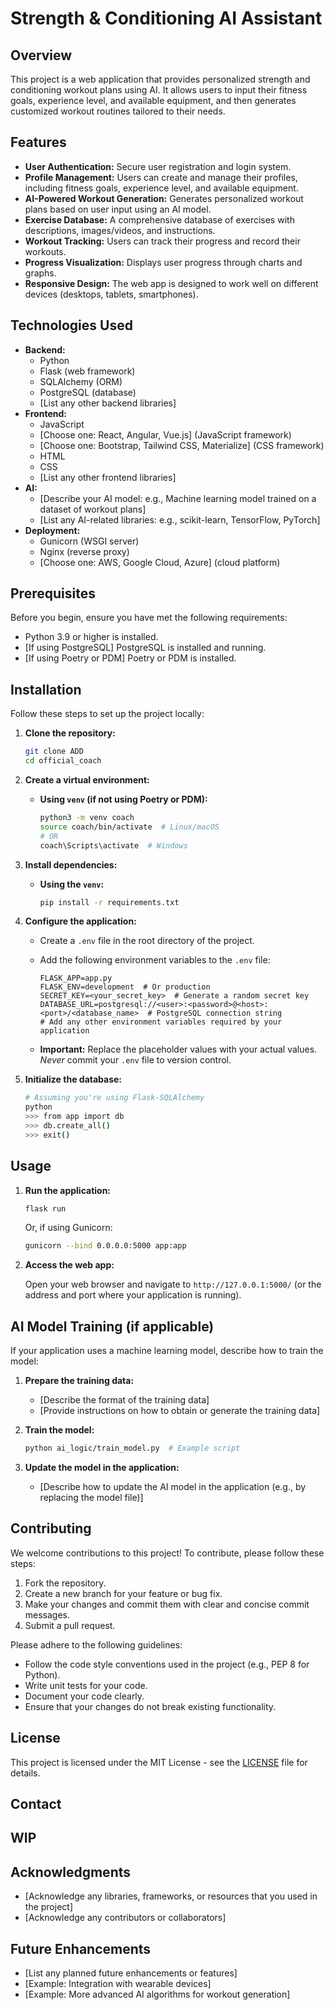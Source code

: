 # Strength & Conditioning AI Assistant

## Overview

This project is a web application that provides personalized strength and conditioning workout plans using AI. It allows users to input their fitness goals, experience level, and available equipment, and then generates customized workout routines tailored to their needs.

## Features

*   **User Authentication:** Secure user registration and login system.
*   **Profile Management:** Users can create and manage their profiles, including fitness goals, experience level, and available equipment.
*   **AI-Powered Workout Generation:** Generates personalized workout plans based on user input using an AI model.
*   **Exercise Database:** A comprehensive database of exercises with descriptions, images/videos, and instructions.
*   **Workout Tracking:** Users can track their progress and record their workouts.
*   **Progress Visualization:** Displays user progress through charts and graphs.
*   **Responsive Design:** The web app is designed to work well on different devices (desktops, tablets, smartphones).

## Technologies Used

*   **Backend:**
    *   Python
    *   Flask (web framework)
    *   SQLAlchemy (ORM)
    *   PostgreSQL (database)
    *   [List any other backend libraries]
*   **Frontend:**
    *   JavaScript
    *   [Choose one: React, Angular, Vue.js] (JavaScript framework)
    *   [Choose one: Bootstrap, Tailwind CSS, Materialize] (CSS framework)
    *   HTML
    *   CSS
    *   [List any other frontend libraries]
*   **AI:**
    *   [Describe your AI model: e.g., Machine learning model trained on a dataset of workout plans]
    *   [List any AI-related libraries: e.g., scikit-learn, TensorFlow, PyTorch]
*   **Deployment:**
    *   Gunicorn (WSGI server)
    *   Nginx (reverse proxy)
    *   [Choose one: AWS, Google Cloud, Azure] (cloud platform)

## Prerequisites

Before you begin, ensure you have met the following requirements:

*   Python 3.9 or higher is installed.
*   [If using PostgreSQL] PostgreSQL is installed and running.
*   [If using Poetry or PDM] Poetry or PDM is installed.

## Installation

Follow these steps to set up the project locally:

1.  **Clone the repository:**

    ```bash
    git clone ADD
    cd official_coach
    ```

2.  **Create a virtual environment:**

    *   **Using `venv` (if not using Poetry or PDM):**

        ```bash
        python3 -m venv coach
        source coach/bin/activate  # Linux/macOS
        # OR
        coach\Scripts\activate  # Windows
        ```

3.  **Install dependencies:**

    *   **Using the `venv`:**

        ```bash
        pip install -r requirements.txt
        ```

4.  **Configure the application:**

    *   Create a `.env` file in the root directory of the project.
    *   Add the following environment variables to the `.env` file:

        ```
        FLASK_APP=app.py
        FLASK_ENV=development  # Or production
        SECRET_KEY=<your_secret_key>  # Generate a random secret key
        DATABASE_URL=postgresql://<user>:<password>@<host>:<port>/<database_name>  # PostgreSQL connection string
        # Add any other environment variables required by your application
        ```

    *   **Important:** Replace the placeholder values with your actual values.  *Never* commit your `.env` file to version control.

5.  **Initialize the database:**

    ```bash
    # Assuming you're using Flask-SQLAlchemy
    python
    >>> from app import db
    >>> db.create_all()
    >>> exit()
    ```

## Usage

1.  **Run the application:**

    ```bash
    flask run
    ```

    Or, if using Gunicorn:

    ```bash
    gunicorn --bind 0.0.0.0:5000 app:app
    ```

2.  **Access the web app:**

    Open your web browser and navigate to `http://127.0.0.1:5000/` (or the address and port where your application is running).

## AI Model Training (if applicable)

If your application uses a machine learning model, describe how to train the model:

1.  **Prepare the training data:**

    *   [Describe the format of the training data]
    *   [Provide instructions on how to obtain or generate the training data]

2.  **Train the model:**

    ```bash
    python ai_logic/train_model.py  # Example script
    ```

3.  **Update the model in the application:**

    *   [Describe how to update the AI model in the application (e.g., by replacing the model file)]

## Contributing

We welcome contributions to this project! To contribute, please follow these steps:

1.  Fork the repository.
2.  Create a new branch for your feature or bug fix.
3.  Make your changes and commit them with clear and concise commit messages.
4.  Submit a pull request.

Please adhere to the following guidelines:

*   Follow the code style conventions used in the project (e.g., PEP 8 for Python).
*   Write unit tests for your code.
*   Document your code clearly.
*   Ensure that your changes do not break existing functionality.

## License

This project is licensed under the MIT License - see the [LICENSE](LICENSE) file for details.

## Contact

## WIP

## Acknowledgments

*   [Acknowledge any libraries, frameworks, or resources that you used in the project]
*   [Acknowledge any contributors or collaborators]

## Future Enhancements

*   [List any planned future enhancements or features]
*   [Example: Integration with wearable devices]
*   [Example: More advanced AI algorithms for workout generation]
